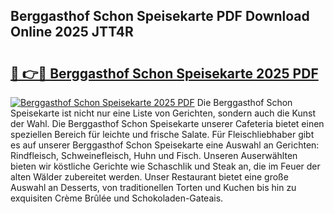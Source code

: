 ## Berggasthof Schon Speisekarte PDF Download Online 2025 JTT4R

# <h2><a href="http://gcdt69y.nevu.top/?p=Berggasthof+Schon+Speisekarte">🔗 👉🔴 Berggasthof Schon Speisekarte 2025 PDF</a></h2>

[![Berggasthof Schon Speisekarte 2025 PDF](https://i.imgur.com/dBaPXMq.png)](http://gcdt69y.nevu.top/?p=Berggasthof+Schon+Speisekarte)
Die Berggasthof Schon Speisekarte ist nicht nur eine Liste von Gerichten, sondern auch die Kunst der Wahl. Die Berggasthof Schon Speisekarte unserer Cafeteria bietet einen speziellen Bereich für leichte und frische Salate. Für Fleischliebhaber gibt es auf unserer Berggasthof Schon Speisekarte eine Auswahl an Gerichten: Rindfleisch, Schweinefleisch, Huhn und Fisch. Unseren Auserwählten bieten wir köstliche Gerichte wie Schaschlik und Steak an, die im Feuer der alten Wälder zubereitet werden. Unser Restaurant bietet eine große Auswahl an Desserts, von traditionellen Torten und Kuchen bis hin zu exquisiten Crème Brûlée und Schokoladen-Gateais.
